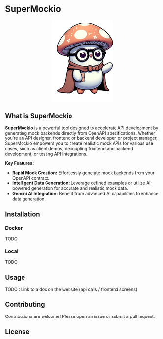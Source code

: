 # SuperMockio
<center><img src="./logo.1.png" width=200></center>


## What is SuperMockio
**SuperMockio** is a powerful tool designed to accelerate API development by generating mock backends directly from OpenAPI specifications. Whether you're an API designer, frontend or backend developer, or project manager, SuperMockio empowers you to create realistic mock APIs for various use cases, such as client demos, decoupling frontend and backend development, or testing API integrations. 

**Key Features:**

* **Rapid Mock Creation:** Effortlessly generate mock backends from your OpenAPI contract.
* **Intelligent Data Generation:** Leverage defined examples or utilize AI-powered generation for accurate and realistic mock data.
* **Gemini AI Integration:** Benefit from advanced AI capabilities to enhance data generation.


## Installation
### Docker
TODO
### Local
TODO

## Usage
TODO : Link to a doc on the website (api calls / frontend screens)

## Contributing
Contributions are welcome! Please open an issue or submit a pull request.

## License